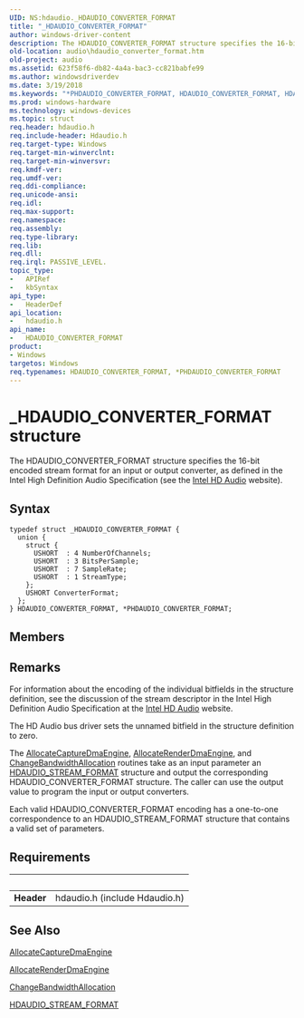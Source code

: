 ```yaml
---
UID: NS:hdaudio._HDAUDIO_CONVERTER_FORMAT
title: "_HDAUDIO_CONVERTER_FORMAT"
author: windows-driver-content
description: The HDAUDIO_CONVERTER_FORMAT structure specifies the 16-bit encoded stream format for an input or output converter, as defined in the Intel High Definition Audio Specification (see the Intel HD Audio website).
old-location: audio\hdaudio_converter_format.htm
old-project: audio
ms.assetid: 623f58f6-db82-4a4a-bac3-cc821babfe99
ms.author: windowsdriverdev
ms.date: 3/19/2018
ms.keywords: "*PHDAUDIO_CONVERTER_FORMAT, HDAUDIO_CONVERTER_FORMAT, HDAUDIO_CONVERTER_FORMAT structure [Audio Devices], PHDAUDIO_CONVERTER_FORMAT, PHDAUDIO_CONVERTER_FORMAT structure pointer [Audio Devices], _HDAUDIO_CONVERTER_FORMAT, aud-prop2_fbc3cdcb-94a1-43ef-bf23-4b1cca37e99d.xml, audio.hdaudio_converter_format, hdaudio/HDAUDIO_CONVERTER_FORMAT, hdaudio/PHDAUDIO_CONVERTER_FORMAT"
ms.prod: windows-hardware
ms.technology: windows-devices
ms.topic: struct
req.header: hdaudio.h
req.include-header: Hdaudio.h
req.target-type: Windows
req.target-min-winverclnt: 
req.target-min-winversvr: 
req.kmdf-ver: 
req.umdf-ver: 
req.ddi-compliance: 
req.unicode-ansi: 
req.idl: 
req.max-support: 
req.namespace: 
req.assembly: 
req.type-library: 
req.lib: 
req.dll: 
req.irql: PASSIVE_LEVEL.
topic_type:
-	APIRef
-	kbSyntax
api_type:
-	HeaderDef
api_location:
-	hdaudio.h
api_name:
-	HDAUDIO_CONVERTER_FORMAT
product:
- Windows
targetos: Windows
req.typenames: HDAUDIO_CONVERTER_FORMAT, *PHDAUDIO_CONVERTER_FORMAT
---
```


# _HDAUDIO_CONVERTER_FORMAT structure
The HDAUDIO_CONVERTER_FORMAT structure specifies the 16-bit encoded stream format for an input or output converter, as defined in the Intel High Definition Audio Specification (see the <a href="http://go.microsoft.com/fwlink/p/?linkid=42508">Intel HD Audio</a> website).

## Syntax
```
typedef struct _HDAUDIO_CONVERTER_FORMAT {
  union {
    struct {
      USHORT  : 4 NumberOfChannels;
      USHORT  : 3 BitsPerSample;
      USHORT  : 7 SampleRate;
      USHORT  : 1 StreamType;
    };
    USHORT ConverterFormat;
  };
} HDAUDIO_CONVERTER_FORMAT, *PHDAUDIO_CONVERTER_FORMAT;
```

## Members


## Remarks
For information about the encoding of the individual bitfields in the structure definition, see the discussion of the stream descriptor in the Intel High Definition Audio Specification at the <a href="http://go.microsoft.com/fwlink/p/?linkid=42508">Intel HD Audio</a> website.

The HD Audio bus driver sets the unnamed bitfield in the structure definition to zero.

The <a href="https://msdn.microsoft.com/038e52be-04db-41c2-aa19-85bc4eb8bc57">AllocateCaptureDmaEngine</a>, <a href="https://msdn.microsoft.com/fb2a64ca-7e8e-4352-86c6-b9500e535c75">AllocateRenderDmaEngine</a>, and <a href="https://msdn.microsoft.com/4dcf8fb6-71f5-4e11-a92a-0292c2a1515c">ChangeBandwidthAllocation</a> routines take as an input parameter an <a href="https://msdn.microsoft.com/library/windows/hardware/ff536430">HDAUDIO_STREAM_FORMAT</a> structure and output the corresponding HDAUDIO_CONVERTER_FORMAT structure. The caller can use the output value to program the input or output converters.

Each valid HDAUDIO_CONVERTER_FORMAT encoding has a one-to-one correspondence to an HDAUDIO_STREAM_FORMAT structure that contains a valid set of parameters.

## Requirements
| &nbsp; | &nbsp; |
| ---- |:---- |
| **Header** | hdaudio.h (include Hdaudio.h) |

## See Also

<a href="https://msdn.microsoft.com/038e52be-04db-41c2-aa19-85bc4eb8bc57">AllocateCaptureDmaEngine</a>



<a href="https://msdn.microsoft.com/fb2a64ca-7e8e-4352-86c6-b9500e535c75">AllocateRenderDmaEngine</a>



<a href="https://msdn.microsoft.com/4dcf8fb6-71f5-4e11-a92a-0292c2a1515c">ChangeBandwidthAllocation</a>



<a href="https://msdn.microsoft.com/library/windows/hardware/ff536430">HDAUDIO_STREAM_FORMAT</a>